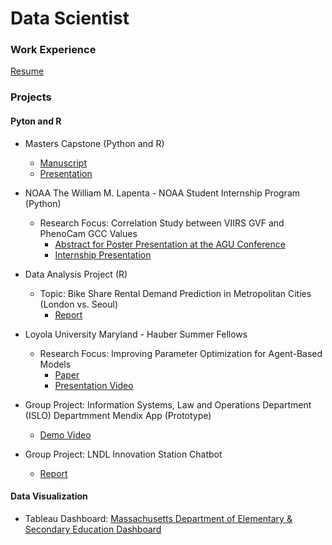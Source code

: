 # Data Scientist

### Work Experience
[Resume](https://drive.google.com/file/d/1BbnCt0azoaRa1_jGCsB8U6kNKJqWDT8b/view?usp=sharing)

### Projects
#### Pyton and R
  - Masters Capstone (Python and R)
    - [Manuscript](https://drive.google.com/file/d/1STs2H1mwE6jwgrWHQ5dz9Pzsh3mCG08S/view?usp=drive_link)
    - [Presentation](https://drive.google.com/file/d/1vZBx9EVUtBhUszcOmYNaauI3NjYOFGSg/view?usp=drive_link)
  - NOAA The William M. Lapenta - NOAA Student Internship Program (Python)
    - Research Focus: Correlation Study between VIIRS GVF and PhenoCam GCC Values  
      - [Abstract for Poster Presentation at the AGU Conference](https://ui.adsabs.harvard.edu/abs/2021AGUFMEP55A1043P/abstract)
      - [Internship Presentation](https://drive.google.com/file/d/1aT986L688ZyPpHWBXwx48Z2q2MTFwOm2/view?usp=drive_link)
  - Data Analysis Project (R)
    - Topic: Bike Share Rental Demand Prediction in Metropolitan Cities (London vs. Seoul)
      - [Report](https://drive.google.com/file/d/1iNOm-n6UmzFh2p0IZxO4ENkTHwM_yD-T/view?usp=drive_link)
  - Loyola University Maryland - Hauber Summer Fellows
    - Research Focus: Improving Parameter Optimization for Agent-Based Models
      - [Paper](https://drive.google.com/file/d/1nH6uBdPRl2a9s0p8gpzTJevJLk7InvEy/view?usp=sharing)
      - [Presentation Video](https://drive.google.com/file/d/1QVyE6BtTqcj_MkutyCs6goAFGj75St0e/view?usp=drive_link)
     
  - Group Project: Information Systems, Law and Operations Department (ISLO) Departmment Mendix App (Prototype)
    - [Demo Video](https://drive.google.com/file/d/1v4jQtIA9yeecw1Bg4kW2V1VYowLEu0JT/view?usp=sharing)
   
  - Group Project: LNDL Innovation Station Chatbot
    - [Report](https://drive.google.com/file/d/1AWoYiVwpYk38RO29i-FdMkwtZSfNaTSM/view?usp=drive_link)   

#### Data Visualization
  - Tableau Dashboard: [Massachusetts Department of Elementary & Secondary Education Dashboard](https://public.tableau.com/app/profile/naylah.perodin/viz/naylah_perodin_ma_education_dashboard/TheDashboard) 
